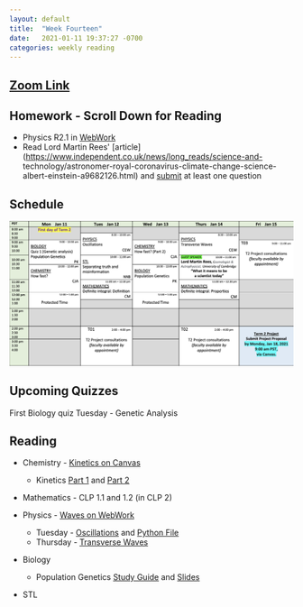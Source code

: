```yaml
---
layout: default
title:  "Week Fourteen"
date:   2021-01-11 19:37:27 -0700
categories: weekly reading
---
```

## [Zoom Link](https://ubc.zoom.us/j/69489092134?pwd=ZTRxOFNmRmNVT3NpWVhmV0VDTEpyUT09)

## Homework - Scroll Down for Reading
<!-- - Math 1.13 in [WebWork](https://webwork.elearning.ubc.ca/webwork2/2020W1-2_SCIE_010_001/) -->
- Physics R2.1 in [WebWork](https://webwork.elearning.ubc.ca/webwork2/2020W1-2_SCIE_010_001/)
- Read Lord Martin Rees' [article](https://www.independent.co.uk/news/long_reads/science-and- technology/astronomer-royal-coronavirus-climate-change-science-albert-einstein-a9682126.html) and [submit](https://canvas.ubc.ca/courses/62807/assignments/790668) at least one question

## Schedule

![Week Fourteen Schedule](/assets/w14schedule.png)

## Upcoming Quizzes

<!-- Seventh Maths quiz Monday - Optimization and Relative Rates    -->
<!-- Third Maths test Tuesday - Increasing and decreasing functions and critical points      -->
First Biology quiz Tuesday - Genetic Analysis 
<!-- Fifth Chemistry quiz Thursday - Thermodynamics    -->
<!-- Sixth Physics quiz Monday - Rotations and Heat Transfer    -->

## Reading

- Chemistry - [Kinetics on Canvas](https://chem.libretexts.org/Bookshelves/General_Chemistry/Map%3A_General_Chemistry_(Petrucci_et_al.)/14%3A_Chemical_Kinetics)
	- Kinetics [Part 1](https://canvas.ubc.ca/courses/62920/files/12255895?wrap=1) and [Part 2](https://canvas.ubc.ca/courses/62920/files/12301501/download?download_frd=1)
	
- Mathematics - <!-- 7 on [Active Calculus](https://activecalculus.org/) and -->CLP 1.1 and 1.2 (in CLP 2)


- Physics - [Waves on WebWork](https://webwork.elearning.ubc.ca/webwork2/2020W1-2_SCIE_010_001/)<!--  - Open Stax 2 [1.6](https://openstax.org/books/university-physics-volume-2/pages/1-6-mechanisms-of-heat-transfer) -->
	- Tuesday - [Oscillations](https://canvas.ubc.ca/courses/62922/files/12181375/download) and [Python File](https://canvas.ubc.ca/courses/62922/files/12181377/download)
	- Thursday - [Transverse Waves](https://canvas.ubc.ca/courses/62922/files/12181373/download)


- Biology
	- Population Genetics [Study Guide](https://canvas.ubc.ca/courses/62806/files/12081460?wrap=1) and [Slides](https://canvas.ubc.ca/courses/62806/files/12231114?wrap=1)
- STL
